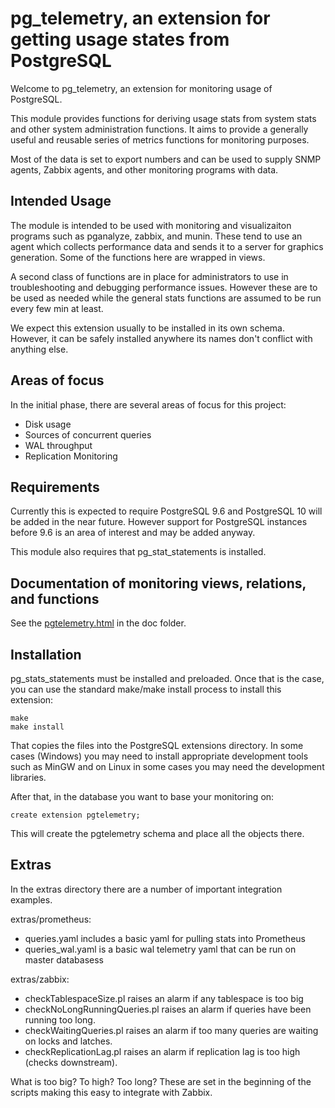 # pg_telemetry, an extension for getting usage states from PostgreSQL

Welcome to pg_telemetry, an extension for monitoring usage of PostgreSQL.

This module provides functions for deriving usage stats from system stats
and other system administration functions.  It aims to provide a generally
useful and reusable series of metrics functions for monitoring purposes.

Most of the data is set to export numbers and can be used to supply SNMP
agents, Zabbix agents, and other monitoring programs with data.

## Intended Usage

The module is intended to be used with monitoring and visualizaiton 
programs such as pganalyze, zabbix, and munin.  These tend to use an agent
which collects performance data and sends it to a server for graphics 
generation.  Some of the functions here are wrapped in views.

A second class of functions are in place for administrators to use in 
troubleshooting and debugging performance issues.  However these are to be
used as needed while the general stats functions are assumed to be run
every few min at least.

We expect this extension usually to be installed in its own schema.  
However, it can be safely installed anywhere its names don't conflict
with anything else.

## Areas of focus

In the initial phase, there are several areas of focus for this project:

 * Disk usage
 * Sources of concurrent queries
 * WAL throughput
 * Replication Monitoring

## Requirements

Currently this is expected to require PostgreSQL 9.6 and PostgreSQL 10 will be 
added in the near future.  However support for PostgreSQL instances before 9.6
is an area of interest and may be added anyway.

This module also requires that pg_stat_statements is installed.

## Documentation of monitoring views, relations, and functions

See the [pgtelemetry.html](doc/pgtelemetry.html) in the doc folder.

## Installation

pg_stats_statements must be installed and preloaded.  Once that is the case, 
you can use the standard make/make install process to install this extension:

    make
    make install

That copies the files into the PostgreSQL extensions directory.  In some
cases (Windows) you may need to install appropriate development tools
such as MinGW and on Linux in some cases you may need the development
libraries.

After that, in the database you want to base your monitoring on:

    create extension pgtelemetry;

This will create the pgtelemetry schema and place all the objects there.

## Extras

In the extras directory there are a number of important integration examples.

extras/prometheus:

   * queries.yaml includes a basic yaml for pulling stats into Prometheus
   * queries_wal.yaml is a basic wal telemetry yaml that can be run on
master databasess

extras/zabbix:

   * checkTablespaceSize.pl raises an alarm if any tablespace is too big
   * checkNoLongRunningQueries.pl raises an alarm if queries have been 
     running too long.
   * checkWaitingQueries.pl raises an alarm if too many queries are
     waiting on locks and latches.
   * checkReplicationLag.pl raises an alarm if replication lag is too
     high (checks downstream).

What is too big?  To high?  Too long?  These are set in the beginning
of the scripts making this easy to integrate with Zabbix. 
